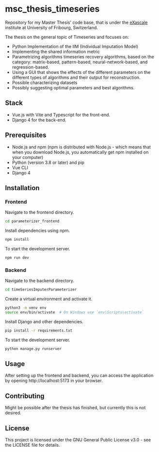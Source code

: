 # msc_thesis_timeseries

Repository for my Master Thesis' code base, that is under the [eXascale](https://exascale.info/) institute at University of Fribourg, Switzerland.

The thesis on the general topic of Timeseries and focuses on:
- Python Implementation of the IIM (Individual Imputation Model)
- Implementing the shared information metric
- Parametrizing algorithms timeseries recovery algorithms, based on the category: matrix-based, pattern-based, neural-network-based, and regression-based.
- Using a GUI that shows the effects of the different parameters on the different types of algorithms and their output for reconstruction.
- Possible characterizing datasets
- Possibly suggesting optimal parameters and best algorithms.

## Stack
- Vue.js with Vite and Typescript for the front-end.
- Django 4 for the back-end.

## Prerequisites
- Node.js and npm (npm is distributed with Node.js - which means that when you download Node.js, you automatically get npm installed on your computer)
- Python (version 3.8 or later) and pip
- Vue CLI
- Django 4

## Installation
### Frontend
Navigate to the frontend directory.
```bash
cd parameterizer_frontend
```

Install dependencies using npm.
```bash
npm install
```

To start the development server.
```bash
npm run dev
```

### Backend
Navigate to the backend directory.
```bash
cd timeSeriesImputerParameterizer
```

Create a virtual environment and activate it.
```bash
python3 -m venv env
source env/bin/activate  # On Windows use `env\Scripts\activate`
```

Install Django and other dependencies.
```bash
pip install -r requirements.txt
```

To start the development server.
```bash
python manage.py runserver
```

## Usage
After setting up the frontend and backend, you can access the application by opening http://localhost:5173 in your browser.

## Contributing
Might be possible after the thesis has finished, but currently this is not desired.

## License
This project is licensed under the GNU General Public License v3.0 - see the LICENSE file for details.
